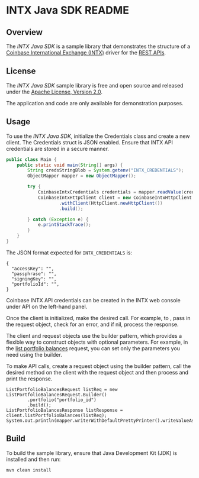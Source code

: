 # INTX Java SDK README

## Overview

The *INTX Java SDK* is a sample library that demonstrates the structure of a [Coinbase International Exchange (INTX)](https://international.coinbase.com/) driver for
the [REST APIs](https://docs.cloud.coinbase.com/intx/reference).

## License

The *INTX Java SDK* sample library is free and open source and released under the [Apache License, Version 2.0](LICENSE).

The application and code are only available for demonstration purposes.

## Usage

To use the *INTX Java SDK*, initialize the Credentials class and create a new client. The Credentials struct is JSON
enabled. Ensure that INTX API credentials are stored in a secure manner.


```java
public class Main {
    public static void main(String[] args) {
        String credsStringBlob = System.getenv("INTX_CREDENTIALS");
        ObjectMapper mapper = new ObjectMapper();

        try {
            CoinbaseIntxCredentials credentials = mapper.readValue(credsStringBlob, CoinbaseIntxCredentials.class);
            CoinbaseIntxHttpClient client = new CoinbaseIntxHttpClient.Builder(credentials)
                    .withClient(HttpClient.newHttpClient())
                    .build();

        } catch (Exception e) {
            e.printStackTrace();
        }
    }
}
```

The JSON format expected for `INTX_CREDENTIALS` is:

```
{
  "accessKey": "",
  "passphrase": "",
  "signingKey": "",
  "portfolioId": "",
}
```

Coinbase INTX API credentials can be created in the INTX web console under API on the left-hand panel.

Once the client is initialized, make the desired call. For example, to ,
pass in the request object, check for an error, and if nil, process the response.

The client and request objects use the builder pattern, which provides a flexible way to construct objects with optional parameters. For example, in the [list portfolio balances](https://docs.cdp.coinbase.com/intx/reference/getportfoliobalances/) request, you can set only the parameters you need using the builder. 

To make API calls, create a request object using the builder pattern, call the desired method on the client with the request object and then process and print the response.

```
ListPortfolioBalancesRequest listReq = new ListPortfolioBalancesRequest.Builder()
        .portfolio("portfolio_id")
        .build();
ListPortfolioBalancesResponse listResponse = client.listPortfolioBalances(listReq);
System.out.println(mapper.writerWithDefaultPrettyPrinter().writeValueAsString(listResponse));
```

## Build

To build the sample library, ensure that Java Development Kit (JDK) is installed and then run:

```bash
mvn clean install
```
